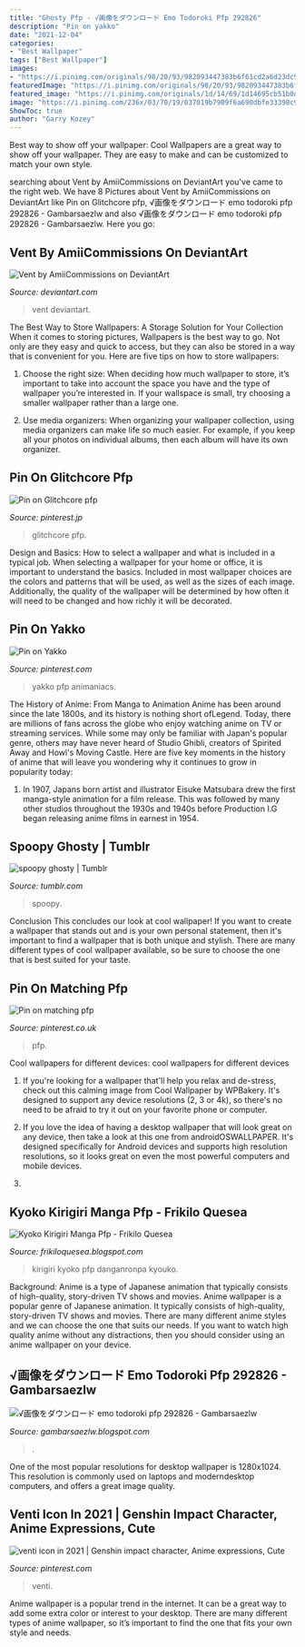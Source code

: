 ```yaml
---
title: "Ghosty Pfp - √画像をダウンロード Emo Todoroki Pfp 292826"
description: "Pin on yakko"
date: "2021-12-04"
categories:
- "Best Wallpaper"
tags: ["Best Wallpaper"]
images:
- "https://i.pinimg.com/originals/98/20/93/982093447383b6f61cd2a6d23dc9154a.jpg"
featuredImage: "https://i.pinimg.com/originals/98/20/93/982093447383b6f61cd2a6d23dc9154a.jpg"
featured_image: "https://i.pinimg.com/originals/1d/14/69/1d14695cb51b0d5bc71517cc0c3c2ae4.gif"
image: "https://i.pinimg.com/236x/03/70/19/037019b7909f6a690dbfe33398c9f4c8.jpg?nii=t"
ShowToc: true
author: "Garry Kozey"
---
```



Best way to show off your wallpaper:
Cool Wallpapers are a great way to show off your wallpaper. They are easy to make and can be customized to match your own style.

	

		
searching about Vent by AmiiCommissions on DeviantArt you've came to the right web. We have 8 Pictures about Vent by AmiiCommissions on DeviantArt like Pin on Glitchcore pfp, √画像をダウンロード emo todoroki pfp 292826 - Gambarsaezlw and also √画像をダウンロード emo todoroki pfp 292826 - Gambarsaezlw. Here you go:
		
    
## Vent By AmiiCommissions On DeviantArt

<img loading=lazy src="https://orig00.deviantart.net/5033/f/2017/097/b/6/vent_by_br0kenbunnies-db4ymll.gif" onerror="this.onerror=null;this.src='https://tse3.mm.bing.net/th?id=OIP.8JFgdOSMc_EyvFWyoaqyQgHaFj&amp;pid=15.1';" alt="Vent by AmiiCommissions on DeviantArt">

_Source: deviantart.com_

>vent deviantart. 

	

The Best Way to Store Wallpapers: A Storage Solution for Your Collection
When it comes to storing pictures, Wallpapers is the best way to go. Not only are they easy and quick to access, but they can also be stored in a way that is convenient for you. Here are five tips on how to store wallpapers:
1) Choose the right size: When deciding how much wallpaper to store, it’s important to take into account the space you have and the type of wallpaper you’re interested in. If your wallspace is small, try choosing a smaller wallpaper rather than a large one.

2) Use media organizers: When organizing your wallpaper collection, using media organizers can make life so much easier. For example, if you keep all your photos on individual albums, then each album will have its own organizer.

    
## Pin On Glitchcore Pfp

<img loading=lazy src="https://i.pinimg.com/originals/98/20/93/982093447383b6f61cd2a6d23dc9154a.jpg" onerror="this.onerror=null;this.src='https://tse1.mm.bing.net/th?id=OIP.sxeEn7SJAR6FYS3wcamDhwAAAA&amp;pid=15.1';" alt="Pin on Glitchcore pfp">

_Source: pinterest.jp_

>glitchcore pfp. 

	

Design and Basics: How to select a wallpaper and what is included in a typical job.
When selecting a wallpaper for your home or office, it is important to understand the basics. Included in most wallpaper choices are the colors and patterns that will be used, as well as the sizes of each image. Additionally, the quality of the wallpaper will be determined by how often it will need to be changed and how richly it will be decorated.

    
## Pin On Yakko

<img loading=lazy src="https://i.pinimg.com/236x/03/70/19/037019b7909f6a690dbfe33398c9f4c8.jpg?nii=t" onerror="this.onerror=null;this.src='https://tse2.mm.bing.net/th?id=OIP.LTVdvnteAXg2yMbs3MZ4gAAAAA&amp;pid=15.1';" alt="Pin on Yakko">

_Source: pinterest.com_

>yakko pfp animaniacs. 

	

The History of Anime: From Manga to Animation
Anime has been around since the late 1800s, and its history is nothing short ofLegend. Today, there are millions of fans across the globe who enjoy watching anime on TV or streaming services. While some may only be familiar with Japan's popular genre, others may have never heard of Studio Ghibli, creators of Spirited Away and Howl's Moving Castle. Here are five key moments in the history of anime that will leave you wondering why it continues to grow in popularity today:
1) In 1907, Japans born artist and illustrator Eisuke Matsubara drew the first manga-style animation for a film release. This was followed by many other studios throughout the 1930s and 1940s before Production I.G began releasing anime films in earnest in 1954.

    
## Spoopy Ghosty | Tumblr

<img loading=lazy src="https://64.media.tumblr.com/66c42ac88eb6b98e6f7e4159700b7889/7d47cae5333aac69-85/s1280x1920/1e5bf1b922fdfeb8a3f23675486999f1b5e9a1bf.jpg" onerror="this.onerror=null;this.src='https://tse4.mm.bing.net/th?id=OIP.jwa0aUn5uugSFG72X5dHTAHaHa&amp;pid=15.1';" alt="spoopy ghosty | Tumblr">

_Source: tumblr.com_

>spoopy. 

	

Conclusion
This concludes our look at cool wallpaper! If you want to create a wallpaper that stands out and is your own personal statement, then it's important to find a wallpaper that is both unique and stylish. There are many different types of cool wallpaper available, so be sure to choose the one that is best suited for your taste.

    
## Pin On Matching Pfp

<img loading=lazy src="https://i.pinimg.com/originals/1d/14/69/1d14695cb51b0d5bc71517cc0c3c2ae4.gif" onerror="this.onerror=null;this.src='https://tse2.mm.bing.net/th?id=OIP.Es0L-od8UGt569y_kl0SIgAAAA&amp;pid=15.1';" alt="Pin on matching pfp">

_Source: pinterest.co.uk_

>pfp. 

	

Cool wallpapers for different devices:
cool wallpapers for different devices 

1. If you're looking for a wallpaper that'll help you relax and de-stress, check out this calming image from Cool Wallpaper by WPBakery. It's designed to support any device resolutions (2, 3 or 4k), so there's no need to be afraid to try it out on your favorite phone or computer.

2. If you love the idea of having a desktop wallpaper that will look great on any device, then take a look at this one from androidOSWALLPAPER. It's designed specifically for Android devices and supports high resolution resolutions, so it looks great on even the most powerful computers and mobile devices.

3.

    
## Kyoko Kirigiri Manga Pfp - Frikilo Quesea

<img loading=lazy src="https://i.pinimg.com/originals/6e/8c/2b/6e8c2b10c55130861e8fa6b91b4bf7ce.jpg" onerror="this.onerror=null;this.src='https://tse3.mm.bing.net/th?id=OIP.bkN0omgDtkKHsWe-4JcciAHaHa&amp;pid=15.1';" alt="Kyoko Kirigiri Manga Pfp - Frikilo Quesea">

_Source: frikiloquesea.blogspot.com_

>kirigiri kyoko pfp danganronpa kyouko. 

	

Background: Anime is a type of Japanese animation that typically consists of high-quality, story-driven TV shows and movies.
Anime wallpaper is a popular genre of Japanese animation. It typically consists of high-quality, story-driven TV shows and movies. There are many different anime styles and we can choose the one that suits our needs. If you want to watch high quality anime without any distractions, then you should consider using an anime wallpaper on your device.

    
## √画像をダウンロード Emo Todoroki Pfp 292826 - Gambarsaezlw

<img loading=lazy src="https://external-preview.redd.it/7jzHhoSpT-YgQc1CHQD9quzmpzF_JAF-3chC5CjkrT8.jpg?auto=webp&amp;s=e16aab2e01bd459eb974f740cc78ac1b8e742eda" onerror="this.onerror=null;this.src='https://tse2.mm.bing.net/th?id=OIP.sEKHHYuM5EfRrrYmrsPufQHaKw&amp;pid=15.1';" alt="√画像をダウンロード emo todoroki pfp 292826 - Gambarsaezlw">

_Source: gambarsaezlw.blogspot.com_

>. 

	

One of the most popular resolutions for desktop wallpaper is 1280x1024. This resolution is commonly used on laptops and moderndesktop computers, and offers a great image quality.

    
## Venti Icon In 2021 | Genshin Impact Character, Anime Expressions, Cute

<img loading=lazy src="https://i.pinimg.com/originals/d8/7c/e7/d87ce785167db59d208590d9a6b5615b.jpg" onerror="this.onerror=null;this.src='https://tse1.mm.bing.net/th?id=OIP.1LyPsNdVveNPAb8uuX6olgHaHX&amp;pid=15.1';" alt="venti icon in 2021 | Genshin impact character, Anime expressions, Cute">

_Source: pinterest.com_

>venti. 

	

Anime wallpaper is a popular trend in the internet. It can be a great way to add some extra color or interest to your desktop. There are many different types of anime wallpaper, so it’s important to find the one that fits your own style and needs.

